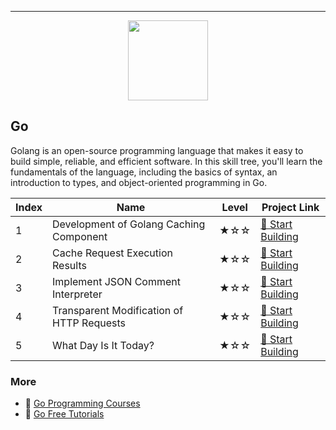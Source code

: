 
---

<div align="center">
<img width="128px" src="https://file.labex.io/path/YgASYacMNI6I.png">
</div>

## Go

Golang is an open-source programming language that makes it easy to build simple, reliable, and efficient software. In this skill tree, you'll learn the fundamentals of the language, including the basics of syntax, an introduction to types, and object-oriented programming in Go.

|   Index | Name                                      | Level   | Project Link                                                                                   |
|---------|-------------------------------------------|---------|------------------------------------------------------------------------------------------------|
|       1 | Development of Golang Caching Component   | ★☆☆     | [🚀 Start Building](https://labex.io/courses/project-development-of-golang-caching-component)   |
|       2 | Cache Request Execution Results           | ★☆☆     | [🚀 Start Building](https://labex.io/courses/project-cache-request-execution-results)           |
|       3 | Implement JSON Comment Interpreter        | ★☆☆     | [🚀 Start Building](https://labex.io/courses/project-implement-json-comment-interpreter)        |
|       4 | Transparent Modification of HTTP Requests | ★☆☆     | [🚀 Start Building](https://labex.io/courses/project-transparent-modification-of-http-requests) |
|       5 | What Day Is It Today?                     | ★☆☆     | [🚀 Start Building](https://labex.io/courses/project-what-day-is-it-today)                      |

### More

- 🔗 [Go Programming Courses](https://github.com/labex-labs/awesome-programming-courses?tab=readme-ov-file#go)
- 🔗 [Go Free Tutorials](https://github.com/labex-labs/go-free-tutorials)

